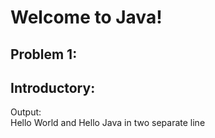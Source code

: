 Welcome to Java!
===============


Problem 1:
-----------

Introductory:
-----------


Output:  
Hello World and Hello Java in two separate line